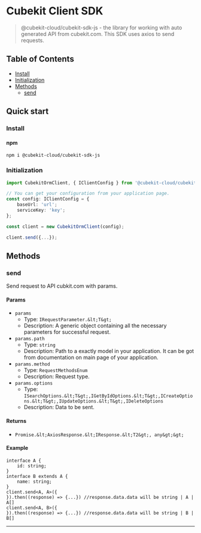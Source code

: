 # Cubekit Client SDK
> @cubekit-cloud/cubekit-sdk-js - the library for working with auto generated API from cubekit.com. This SDK uses axios to send requests.

## Table of Contents
- [Install](#install)
- [Initialization](#initialization)
- [Methods](#methods)
  - [send](#send)

## Quick start
### Install
#### npm
```shell
npm i @cubekit-cloud/cubekit-sdk-js
```
### Initialization
```ts
import CubekitOrmClient, { IClientConfig } from '@cubekit-cloud/cubekit-sdk-js';

// You can get your configuration from your application page.
const config: IClientConfig = {
	baseUrl: 'url';
	serviceKey: 'key';
};

const client = new CubekitOrmClient(config);

client.send({...});
```

## Methods

### send

Send request to API cubkit.com with params.


#### Params
- `params`
  - Type: `IRequestParameter.&lt;T&gt;`
  - Description: A generic object containing all the necessary parameters for successful request.
- `params.path`
  - Type: `string`
  - Description: Path to a exactly model in your application. It can be got from documentation on main page of your application.
- `params.method`
  - Type: `RequestMethodsEnum`
  - Description: Request type.
- `params.options`
  - Type: `ISearchOptions.&lt;T&gt;,IGetByIdOptions.&lt;T&gt;,ICreateOptions.&lt;T&gt;,IUpdateOptions.&lt;T&gt;,IDeleteOptions`
  - Description: Data to be sent.

#### Returns
- `Promise.&lt;AxiosResponse.&lt;IResponse.&lt;T2&gt;, any&gt;&gt;`

#### Example
```JS
interface A {	id: string;}interface B extends A {	name: string;}client.send<A, A>({}).then((response) => {...}) //response.data.data will be string | A | A[]client.send<A, B>({}).then((response) => {...}) //response.data.data will be string | B | B[]
```
* * *
